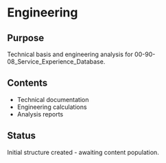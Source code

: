 # Engineering

## Purpose
Technical basis and engineering analysis for 00-90-08_Service_Experience_Database.

## Contents
- Technical documentation
- Engineering calculations
- Analysis reports

## Status
Initial structure created - awaiting content population.
